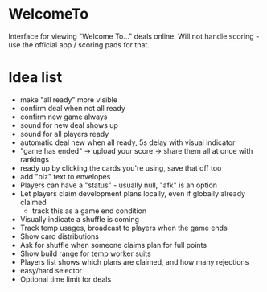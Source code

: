 # WelcomeTo
Interface for viewing "Welcome To..." deals online. Will not handle scoring - use the official app / scoring pads for that.

# Idea list

- make "all ready" more visible
- confirm deal when not all ready
- confirm new game always
- sound for new deal shows up
- sound for all players ready
- automatic deal new when all ready, 5s delay with visual indicator
- "game has ended" -> upload your score -> share them all at once with rankings
- ready up by clicking the cards you're using, save that off too
- add "biz" text to envelopes
- Players can have a "status" - usually null, "afk" is an option
- Let players claim development plans locally, even if globally already claimed 
  - track this as a game end condition
- Visually indicate a shuffle is coming
- Track temp usages, broadcast to players when the game ends
- Show card distributions
- Ask for shuffle when someone claims plan for full points
- Show build range for temp worker suits
- Players list shows which plans are claimed, and how many rejections
- easy/hard selector
- Optional time limit for deals
